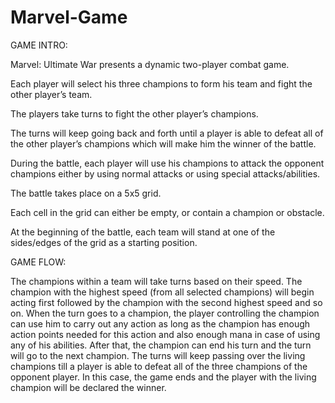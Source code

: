 # Marvel-Game
GAME INTRO:

Marvel: Ultimate War presents a dynamic two-player combat game. 

Each player will select his three champions to form his team
and fight the other player’s team.

The players take turns to fight the other player’s champions.

The turns will keep going back and forth until a player is able to defeat all of the other player’s
champions which will make him the winner of the battle.

During the battle, each player will use his champions to attack the opponent champions either
by using normal attacks or using special attacks/abilities.

The battle takes place on a 5x5 grid.

Each cell in the grid can either be empty, or contain a champion or obstacle. 

At the beginning of the battle, each team will stand at one of the sides/edges of the grid as a starting
position.



GAME FLOW:

The champions within a team will take turns based on their speed. The champion with the highest speed (from all selected champions) will
begin acting first followed by the champion with the second highest speed and so on. When
the turn goes to a champion, the player controlling the champion can use him to carry out any
action as long as the champion has enough action points needed for this action and also enough
mana in case of using any of his abilities. After that, the champion can end his turn and the
turn will go to the next champion.
The turns will keep passing over the living champions till a player is able to defeat all of the
three champions of the opponent player. In this case, the game ends and the player with the
living champion will be declared the winner.
